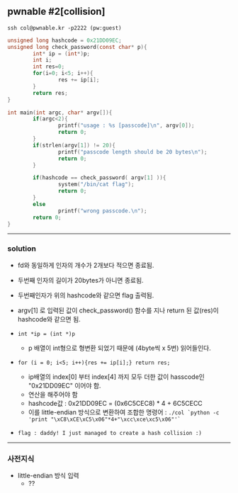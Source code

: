 ## pwnable #2[collision]

```ssh col@pwnable.kr -p2222 (pw:guest)```

```c
unsigned long hashcode = 0x21DD09EC;
unsigned long check_password(const char* p){
        int* ip = (int*)p;
        int i;
        int res=0;
        for(i=0; i<5; i++){
                res += ip[i];
        }
        return res;
}

int main(int argc, char* argv[]){
        if(argc<2){
                printf("usage : %s [passcode]\n", argv[0]);
                return 0;
        }
        if(strlen(argv[1]) != 20){
                printf("passcode length should be 20 bytes\n");
                return 0;
        }

        if(hashcode == check_password( argv[1] )){
                system("/bin/cat flag");
                return 0;
        }
        else
                printf("wrong passcode.\n");
        return 0;
}
```

<hr>

### solution 

* fd와 동일하게 인자의 개수가 2개보다 적으면 종료됨. 
* 두번째 인자의 길이가 20bytes가 아니면 종료됨.
* 두번째인자가 위의 hashcode와 같으면 flag 출력됨. 

* argv[1] 로 입력된 값이 check_password() 함수를 지나 return 된 값(res)이 hashcode와 같으면 됨.
* ```int *ip = (int *)p ```
    * p 배열이 int형으로 형변환 되었기 때문에 (4byte씩 x 5번) 읽어들인다.
* ```for (i = 0; i<5; i++){res += ip[i];} return res;```
    * ip배열의 index[0] 부터 index[4] 까지 모두 더한 값이 hasscode인 "0x21DD09EC" 이어야 함.
    * 연산을 해주어야 함
    * hashcode값 : 0x21DD09EC = (0x6C5CEC8) * 4 + 6C5CECC 
    * 이를 little-endian 방식으로 변환하여 조합한 명령어 : 
    ```./col `python -c 'print "\xC8\xCE\xC5\x06"*4+"\xcc\xce\xc5\x06"'` ```


* ```flag : daddy! I just managed to create a hash collision :)```

<hr>

### 사전지식 

* little-endian 방식 입력
    * ??
